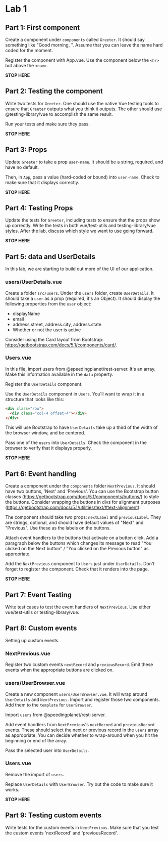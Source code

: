 # Lab 1

## Part 1: First component

Create a component under `components` called `Greeter`. It should say something like "Good morning, <your name>". Assume that you can leave the name hard coded for the moment.

Register the component with App.vue.
Use the component below the `<hr>` but above the `<nav>`.

**STOP HERE**

## Part 2: Testing the component

Write two tests for `Greeter`. One should use the native Vue testing tools to ensure that `Greeter` outputs what you think it outputs. The other should use @testing-library/vue to accomplish the same result.

Run your tests and make sure they pass.

**STOP HERE**

## Part 3: Props

Update `Greeter` to take a prop `user-name`. It should be a string, required, and have no default.

Then, in `App`, pass a value (hard-coded or bound) into `user-name`. Check to make sure that it displays correctly. 

**STOP HERE**

## Part 4: Testing Props

Update the tests for `Greeter`, including tests to ensure that the props show up correctly. Write the tests in both vue/test-utils and testing-library/vue styles. After the lab, discuss which style we want to use going forward.

**STOP HERE**

## Part 5: data and UserDetails

In this lab, we are starting to build out more of the UI of our application.

### users/UserDetails.vue

Create a folder `src/users`. Under the `users` folder, create `UserDetails`. It should take a `user` as a prop (required, it's an Object). It should display the following properties from the `user` object:

- displayName
- email
- address.street, address.city, address.state
- Whether or not the user is active

Consider using the Card layout from Bootstrap: https://getbootstrap.com/docs/5.1/components/card/.

### Users.vue

In this file, import users from @speedingplanet/rest-server. It's an array. Make this information available in the `data` property.

Register the `UserDetails` component.

Use the `UserDetails` component in `Users`. You'll want to wrap it in a structure that looks like this:

```html
<div class="row">
  <div class="col-4 offset-4"></div>
</div>
```

This will use Bootstrap to have `UserDetails` take up a third of the width of the browser window, and be centered. 

Pass one of the `users` into `UserDetails`. Check the component in the browser to verify that it displays properly. 

**STOP HERE**

## Part 6: Event handling

Create a component under the `components` folder `NextPrevious`. It should have two buttons, 'Next' and 'Previous'. You can use the Bootstrap button classes (https://getbootstrap.com/docs/5.1/components/buttons/) to style the buttons. Consider wrapping the buttons in divs for alignment purposes (https://getbootstrap.com/docs/5.1/utilities/text/#text-alignment). 

The component should take two props: `nextLabel` and `previousLabel`. They are strings, optional, and should have default values of "Next" and "Previous". Use these as the labels on the buttons.

Attach event handlers to the buttons that activate on a button click. Add a paragraph below the buttons which changes its message to read "You clicked on the Next button" / "You clicked on the Previous button" as appropriate.

Add the `NextPrevious` component to `Users` just under `UserDetails`. Don't forget to register the component. Check that it renders into the page. 

**STOP HERE**

## Part 7: Event Testing

Write test cases to test the event handlers of `NextPrevious`. Use either vue/test-utils or testing-library/vue. 

## Part 8: Custom events

Setting up custom events.

### NextPrevious.vue

Register two custom events `nextRecord` and `previousRecord`. Emit these events when the appropriate buttons are clicked on. 

### users/UserBrowser.vue

Create a new component `users/UserBrowser.vue`. It will wrap around `UserDetails` and `NextPrevious`. Import and register those two components. Add them to the `template` for `UserBrowser`. 

Import `users` from @speedingplanet/rest-server. 

Add event handlers from `NextPrevious`'s `nextRecord` and `previousRecord` events. These should select the next or previous record in the `users` array as appropriate. You can decide whether to wrap-around when you hit the beginning or end of the array.

Pass the selected user into `UserDetails`. 

### Users.vue

Remove the import of `users`.

Replace `UserDetails` with `UserBrowser`. Try out the code to make sure it works.

**STOP HERE**

## Part 9: Testing custom events

Write tests for the custom events in `NextPrevious`. Make sure that you test the custom events 'nextRecord' and 'previousRecord'. 